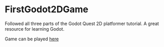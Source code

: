 # FirstGodot2DGame
 
Followed all three parts of the Godot Quest 2D platformer tutorial. A great resource for learning Godot.

Game can be played [here](https://zami77.github.io/FirstGodot2DGame/)
